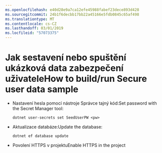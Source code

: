 ```yaml
---
ms.openlocfilehash: e40d28e9a7ca12efe45988fabef23dece893d428
ms.sourcegitcommit: 24b1f6decbb17bb22a45166e5fdb0845c65af498
ms.translationtype: MT
ms.contentlocale: cs-CZ
ms.lasthandoff: 03/01/2019
ms.locfileid: "57073375"
---
```

# <a name="how-to-buildrun-secure-user-data-sample"></a><span data-ttu-id="8839c-101">Jak sestavení nebo spuštění ukázková data zabezpečení uživatele</span><span class="sxs-lookup"><span data-stu-id="8839c-101">How to build/run Secure user data sample</span></span>

* <span data-ttu-id="8839c-102">Nastavení hesla pomocí nástroje Správce tajný kód:</span><span class="sxs-lookup"><span data-stu-id="8839c-102">Set password with the Secret Manager tool:</span></span>

  `dotnet user-secrets set SeedUserPW <pw>`

* <span data-ttu-id="8839c-103">Aktualizace databáze:</span><span class="sxs-lookup"><span data-stu-id="8839c-103">Update the database:</span></span>

    `dotnet ef database update`

* <span data-ttu-id="8839c-104">Povolení HTTPS v projektu</span><span class="sxs-lookup"><span data-stu-id="8839c-104">Enable HTTPS in the project</span></span>
